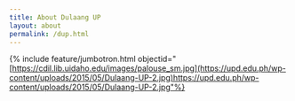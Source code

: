 ```yaml
---
title: About Dulaang UP
layout: about
permalink: /dup.html
---
```

{% include feature/jumbotron.html objectid="[https://cdil.lib.uidaho.edu/images/palouse_sm.jpg](https://upd.edu.ph/wp-content/uploads/2015/05/Dulaang-UP-2.jpg)https://upd.edu.ph/wp-content/uploads/2015/05/Dulaang-UP-2.jpg"%}
